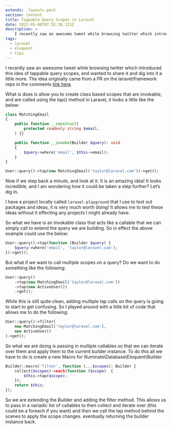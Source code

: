 ```yaml
---
extends: _layouts.post
section: content
title: Tappable Query Scopes in Laravel
date: 2022-05-06T07:31:36.211Z
description: >-
    I recently saw an awesome tweet while browsing twitter which introduced this idea of tappable query scopes, and wanted to share it and dig into it a little more.
tags:
  - laravel
  - eloquent
  - tips
---
```


I recently saw an awesome tweet while browsing twitter which introduced this idea of tappable query scopes, and wanted to share it and dig into it a little more. The idea originally came from a PR on the laravel/framework repo in the comments [link here](https://github.com/laravel/framework/pull/42111#issuecomment-1116944244).

What is does is allow you to create class based scopes that are invokable, and are called using the tap() method in Laravel, it looks a little like the below:

```php
class MatchingEmail
{
    public function __construct(
        protected readonly string $email,
    ) {}

    public function __invoke(Builder $query): void
    {
        $query->where('email', $this->email);
    }
}

User::query()->tap(new MatchingEmail('taylor@laravel.com'))->get();
```

Now if we step back a minute, and look at it. It is an amazing idea! It looks incredible, and I am wondering how it could be taken a step further? Let’s dig in.

I have a project locally called `laravel-playground` that I use to test out packages and ideas, it is very much worth doing! It allows me to test these ideas without it effecting any projects I might already have.

So what we have is an invokable class that acts like a callable that we can simply call to extend the query we are building. So in effect the above example could use the below:

```php
User::query()->tap(function (Builder $query) {
    $query->where('email', 'taylor@laravel.com');
})->get();
```

But what if we want to call multiple scopes on a query? Do we want to do something like the following:

```php
User::query()
    ->tap(new MatchingEmail('taylor@laravel.com'))
    ->tap(new ActiveUser())
    ->get();
```

While this is still quite clean, adding multiple tap calls on the query is going to start to get confusing. So I played around with a little bit of code that allows me to do the following:

```php
User::query()->filter(
    new MatchingEmail('taylor@laravel.com'),
    new ActiveUser()
)->get();
```

So what we are doing is passing in multiple callables so that we can iterate over them and apply them to the current builder instance. To do this all we have to do is create a new Macro for Illuminate\Database\Eloquent\Builder

```php
Builder::macro('filter', function (...$scopes): Builder {
    collect($scopes)->each(function ($scope)  {
        $this->tap($scope);
    });
    return $this;
});
```

So we are extending the Builder and adding the filter method. This allows us to pass in a variadic list of callables to then collect and iterate over (this could be a foreach if you want) and then we call the tap method behind the scenes to apply the scope changes. eventually returning the builder instance back.
